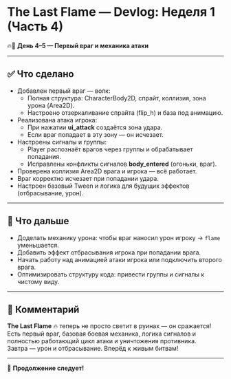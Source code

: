 # The Last Flame — Devlog: Неделя 1 (Часть 4)

🔥🐺 **День 4–5 — Первый враг и механика атаки**

---

## ✅ Что сделано

- Добавлен первый враг — волк:
  - Полная структура: CharacterBody2D, спрайт, коллизия, зона урона (Area2D).
  - Настроено отзеркаливание спрайта (flip_h) и база под анимацию.
- Реализована атака игрока:
  - При нажатии **ui_attack** создаётся зона удара.
  - Если враг попадает в эту зону — он исчезает.
- Настроены сигналы и группы:
  - Player распознаёт врагов через группы и обрабатывает попадания.
  - Исправлены конфликты сигналов **body_entered** (огоньки, враг).
- Проверена коллизия Area2D врага и игрока — всё работает.
- Враг корректно исчезает при попадании удара.
- Настроен базовый Tween и логика для будущих эффектов (отбрасывание, урон).

---

## 🔧 Что дальше

- Доделать механику урона: чтобы враг наносил урон игроку → `flame` уменьшается.
- Добавить эффект отбрасывания игрока при попадании врага.
- Начать работу над анимацией атаки игрока или подключить второго врага.
- Оптимизировать структуру кода: привести группы и сигналы к чистому виду.

---

## 💬 Комментарий

**The Last Flame** 🔥 теперь не просто светит в руинах — он сражается!  
Есть первый враг, базовая боевая механика, логика сигналов и полностью работающий цикл атаки и уничтожения противника.  
Завтра — урон и отбрасывание. Вперёд к живым битвам!

---

🚀 **Продолжение следует!**
